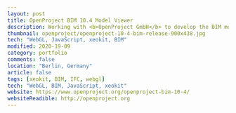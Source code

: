 ```yaml
---
layout: post
title: OpenProject BIM 10.4 Model Viewer
description: Working with <b>OpenProject GmbH</b> to develop the BIM model viewer within the browser-based OpenProject construction management software. Built on the xeokit SDK. 
thumbnail: openproject/openproject-10-4-bim-release-900x438.jpg
tech: "WebGL, JavaScript, xeokit, BIM"
modified: 2020-19-09
category: portfolio
comments: false
location: "Berlin, Germany"
article: false
tags: [xeokit, BIM, IFC, webgl]
tech: "WebGL, BIM, JavaScript, xeokit"
website: https://www.openproject.org/openproject-bim-10-4/
websiteReadible: http://openproject.org
---
```

